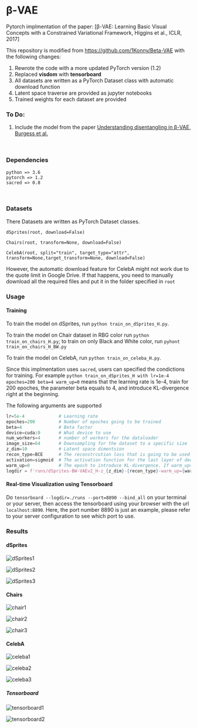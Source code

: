# β-VAE
Pytorch implmentation of the paper:
[β-VAE: Learning Basic Visual Concepts with a Constrained Variational Framework, Higgins et al., ICLR, 2017]

This repository is modified from https://github.com/1Konny/Beta-VAE with the following changes:
1. Rewrote the code with a more updated PyTorch version (1.2)
1. Replaced **visdom** with **tensorboard**
1. All datasets are written as a PyTorch Dataset class with automatic download function
1. Latent space traverse are provided as jupyter notebooks
1. Trained weights for each dataset are provided

### To Do:
1. Include the model from the paper [Understanding disentangling in β-VAE, Burgess et al.](https://arxiv.org/abs/1804.03599)

<br>

### Dependencies
```
python => 3.6
pytorch => 1.2
sacred => 0.8
```
<br>

### Datasets
There Datasets are written as PyTorch Dataset classes.

`dSprites(root, download=False)`

`Chairs(root, transform=None, download=False)`

`CelebA(root, split="train", target_type="attr", transform=None,target_transform=None, download=False)`

However, the automatic download feature for CelebA might not work due to the quote limit in Google Drive. If that happens, you need to manually download all the required files and put it in the folder specified in `root`
<br>

### Usage
#### Training
To train the model on dSprites, run `python train_on_dSprites_H.py`.

To train the model on Chair dataset in RBG color run `python train_on_chairs_H.py`; to train on only Black and White color, run `pyhont train_on_chairs_H_BW.py`

To train the model on CelebA, run `python train_on_celeba_H.py`.

Since this implmentation uses `sacred`, users can specified the condictions for training. For example `python train_on_dSprites_H with lr=1e-4 epoches=200 beta=4 warm_up=0` means that the learning rate is 1e-4, train for 200 epoches, the parameter beta equals to 4, and introduce KL-divergence right at the beginning. 

The following arguments are supported
```python
lr=5e-4             # Learning rate
epoches=200         # Number of epoches going to be trained
beta=4              # Beta factor
device=cuda:0       # What device to use
num_workers=4       # number of workers for the dataloader
image_size=64       # Downsampling for the dataset to a specific size
z_dim=10            # Latent space dimentsion
recon_type=BCE      # The reconstrcution loss that is going to be used
activation=sigmoid  # The activation function for the last layer of decoder
warm_up=0           # The epoch to introduce KL-divergence. If warm_up=0, KL-divergence and reconstruction loss are both being minimized at the very beginning. If warm_up=20, it means the KL-deivergence will only be introduced after training for 20 epoches. For 1-20 epoches, only the reconstruction loss is being minimized. 
logdir = f'runs/dSprites-BW-VAEv2_H-z_{z_dim}-{recon_type}-warm_up={warm_up}-{activation}-beat={beta}-'+ datetime.now().strftime('%y%m%d-%H%M%S')
```
#### Real-time Visualization using Tensorboard
Do `tensorboard --logdir=./runs --port=8890 --bind_all` on your terminal or your server, then access the tensorboard using your browser with the url `localhost:8890`. Here, the port number 8890 is just an example, please refer to your server configuration to see which port to use.
<br>

### Results
#### dSprites

![dSprites1](misc/dSprites1.png)

![dSprites2](misc/dSprites2.png)

![dSprites3](misc/dSprites3.png)

#### Chairs

![chair1](misc/chair1.png)

![chair2](misc/chair2.png)

![chair3](misc/chair3.png)

#### CelebA

![celeba1](misc/celeba1.png)

![celeba2](misc/celeba2.png)

![celeba3](misc/celeba3.png)

##### Tensorboard
![tensorboard1](misc/tensorboard1.PNG)

![tensorboard2](misc/tensorboard2.PNG)

